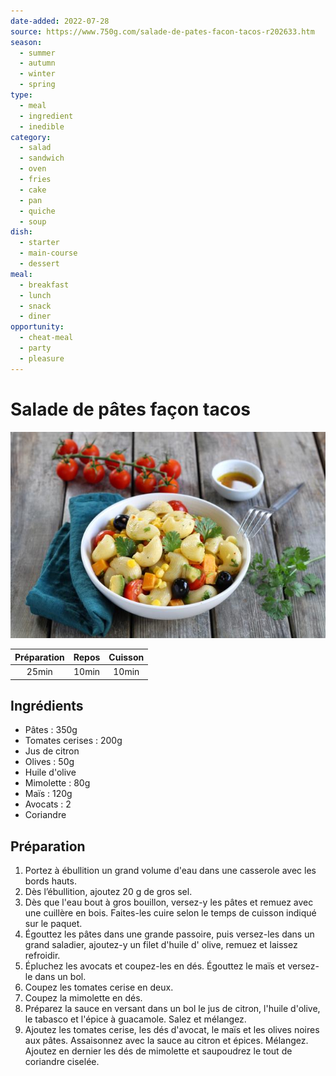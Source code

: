 ```yaml
--- 
date-added: 2022-07-28 
source: https://www.750g.com/salade-de-pates-facon-tacos-r202633.htm 
season: 
  - summer 
  - autumn 
  - winter 
  - spring 
type: 
  - meal 
  - ingredient 
  - inedible 
category: 
  - salad 
  - sandwich 
  - oven 
  - fries 
  - cake 
  - pan 
  - quiche 
  - soup 
dish: 
  - starter 
  - main-course 
  - dessert 
meal: 
  - breakfast 
  - lunch 
  - snack 
  - diner 
opportunity: 
  - cheat-meal 
  - party 
  - pleasure 
---
```

# Salade de pâtes façon tacos

![](images/Salade%20de%20pâtes%20façon%20tacos.jpg)

| Préparation | Repos | Cuisson |
|:-----------:|:-----:|:-------:|
|    25min    | 10min |  10min  |

## Ingrédients

- Pâtes : 350g
- Tomates cerises : 200g
- Jus de citron
- Olives : 50g
- Huile d'olive
- Mimolette : 80g
- Maïs : 120g
- Avocats : 2
- Coriandre

## Préparation

1. Portez à ébullition un grand volume d'eau dans une casserole avec les bords hauts.
2. Dès l’ébullition, ajoutez 20 g de gros sel.
3. Dès que l'eau bout à gros bouillon, versez-y les pâtes et remuez avec une cuillère en bois. Faites-les cuire selon le temps de cuisson indiqué sur le paquet.
4. Égouttez les pâtes dans une grande passoire, puis versez-les dans un grand saladier, ajoutez-y un filet d'huile d' olive, remuez et laissez refroidir.
5. Épluchez les avocats et coupez-les en dés. Égouttez le maïs et versez-le dans un bol.
6. Coupez les tomates cerise en deux.
7. Coupez la mimolette en dés.
8. Préparez la sauce en versant dans un bol le jus de citron, l'huile d'olive, le tabasco et l'épice à guacamole. Salez et mélangez.
9. Ajoutez les tomates cerise, les dés d'avocat, le maïs et les olives noires aux pâtes. Assaisonnez avec la sauce au citron et épices. Mélangez. Ajoutez en dernier les dés de mimolette et saupoudrez le tout de coriandre ciselée.
